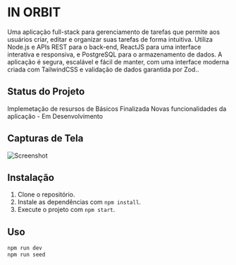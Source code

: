 # IN ORBIT

Uma aplicação full-stack para gerenciamento de tarefas que permite aos usuários criar, editar e organizar suas tarefas de forma intuitiva. Utiliza Node.js e APIs REST para o back-end, ReactJS para uma interface interativa e responsiva, e PostgreSQL para o armazenamento de dados. A aplicação é segura, escalável e fácil de manter, com uma interface moderna criada com TailwindCSS e validação de dados garantida por Zod..

## Status do Projeto
Implemetação de resursos de Básicos Finalizada
Novas funcionalidades da aplicação - Em Desenvolvimento

## Capturas de Tela
![Screenshot](https://www.notion.so/image/https%3A%2F%2Fprod-files-secure.s3.us-west-2.amazonaws.com%2F2cf13e3d-70db-414a-a361-ee4d68519f3f%2F8a1742b4-0fb4-47e0-abd3-08404c332c66%2Fimage.png?table=block&id=1036d38a-0438-80c7-9057-de043b88cd3c&spaceId=2cf13e3d-70db-414a-a361-ee4d68519f3f&width=2000&userId=87fff034-ff16-42d6-be4c-dd3c4f365c3c&cache=v2)

## Instalação
1. Clone o repositório.
2. Instale as dependências com `npm install`.
3. Execute o projeto com `npm start`.

## Uso
```bash
npm run dev
npm run seed
